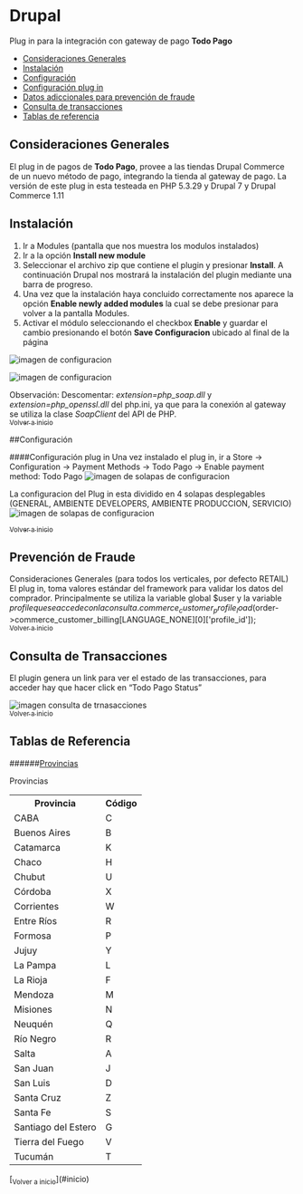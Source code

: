 <a name="inicio"></a>
Drupal
============

Plug in para la integración con gateway de pago <strong>Todo Pago</strong>
- [Consideraciones Generales](#consideracionesgenerales)
- [Instalación](#instalacion)
- [Configuración](#configuracion)
 - [Configuración plug in](#confplugin)
- [Datos adiccionales para prevención de fraude](#cybersource) 
- [Consulta de transacciones](#constrans)
- [Tablas de referencia](#tablas)

[](#consideracionesgenerales)
## Consideraciones Generales
El plug in de pagos de <strong>Todo Pago</strong>, provee a las tiendas Drupal Commerce de un nuevo m&eacute;todo de pago, integrando la tienda al gateway de pago. La versión de este plug in esta testeada en PHP 5.3.29 y Drupal 7 y Drupal Commerce  1.11

<a name="instalacion"></a>
## Instalación
1. Ir a Modules (pantalla que nos muestra los modulos instalados)
2.	Ir a la opción <strong>Install new module</strong>
3.	Seleccionar el archivo zip que contiene el plugin y presionar <strong>Install</strong>. A continuación Drupal nos mostrará la instalación del plugin mediante una barra de progreso.
4.	Una vez que la instalación haya concluido correctamente nos aparece la opción <strong>Enable newly added modules</strong> la cual se debe presionar para volver a la pantalla Modules.
5.	Activar el módulo seleccionando el checkbox <strong>Enable</strong> y guardar el cambio presionando el botón <strong>Save Configuracion</strong> ubicado al final de la página

![imagen de configuracion](https://raw.githubusercontent.com/TodoPago/imagenes/master/drupalcommerce/1-instalacion.png)

![imagen de configuracion](https://raw.githubusercontent.com/TodoPago/imagenes/master/drupalcommerce/2-activacion.PNG)

Observaci&oacute;n:
Descomentar: <em>extension=php_soap.dll</em> y <em>extension=php_openssl.dll</em> del php.ini, ya que para la conexión al gateway se utiliza la clase <em>SoapClient</em> del API de PHP.
<br />
[<sub>Volver a inicio</sub>](#inicio)

<a name="configuracion"></a>
##Configuración

<a name="confplugin"></a>
####Configuración plug in
Una vez instalado el plug in, ir a Store -> Configuration -> Payment Methods -> Todo Pago -> Enable payment method: Todo Pago ![imagen de solapas de configuracion](https://raw.githubusercontent.com/TodoPago/imagenes/master/drupalcommerce/3-configuracion.png)

La configuracion del Plug in esta dividido en 4 solapas desplegables (GENERAL, AMBIENTE DEVELOPERS, AMBIENTE PRODUCCION, SERVICIO) 
![imagen de solapas de configuracion](https://raw.githubusercontent.com/TodoPago/imagenes/master/drupalcommerce/4-solapas.png)
<br />

[<sub>Volver a inicio</sub>](#inicio)
<a name="tca"></a>

<a name="cybersource"></a>
## Prevención de Fraude

Consideraciones Generales (para todos los verticales, por defecto RETAIL)
El plug in, toma valores estándar del framework para validar los datos del comprador. Principalmente se utiliza la variable global $user y la variable $profile que se accede con la consulta.
commerce_customer_profile_load($order->commerce_customer_billing[LANGUAGE_NONE][0]['profile_id']);
<br />
[<sub>Volver a inicio</sub>](#inicio)

<a name="constrans"></a>
## Consulta de Transacciones
El plugin genera un link para ver el estado de las transacciones,  para acceder hay que hacer click en “Todo Pago Status”

![imagen consulta de trnasacciones](https://raw.githubusercontent.com/TodoPago/imagenes/master/drupalcommerce/5-status%20de%20las%20operaciones.png)<br />
[<sub>Volver a inicio</sub>](#inicio)

<a name="tablas"></a>
## Tablas de Referencia
######[Provincias](#p)

<a name="p"></a>
<p>Provincias</p>
<table>
<tr><th>Provincia</th><th>Código</th></tr>
<tr><td>CABA</td><td>C</td></tr>
<tr><td>Buenos Aires</td><td>B</td></tr>
<tr><td>Catamarca</td><td>K</td></tr>
<tr><td>Chaco</td><td>H</td></tr>
<tr><td>Chubut</td><td>U</td></tr>
<tr><td>Córdoba</td><td>X</td></tr>
<tr><td>Corrientes</td><td>W</td></tr>
<tr><td>Entre Ríos</td><td>R</td></tr>
<tr><td>Formosa</td><td>P</td></tr>
<tr><td>Jujuy</td><td>Y</td></tr>
<tr><td>La Pampa</td><td>L</td></tr>
<tr><td>La Rioja</td><td>F</td></tr>
<tr><td>Mendoza</td><td>M</td></tr>
<tr><td>Misiones</td><td>N</td></tr>
<tr><td>Neuquén</td><td>Q</td></tr>
<tr><td>Río Negro</td><td>R</td></tr>
<tr><td>Salta</td><td>A</td></tr>
<tr><td>San Juan</td><td>J</td></tr>
<tr><td>San Luis</td><td>D</td></tr>
<tr><td>Santa Cruz</td><td>Z</td></tr>
<tr><td>Santa Fe</td><td>S</td></tr>
<tr><td>Santiago del Estero</td><td>G</td></tr>
<tr><td>Tierra del Fuego</td><td>V</td></tr>
<tr><td>Tucumán</td><td>T</td></tr>
</table>
[<sub>Volver a inicio</sub>](#inicio)
